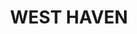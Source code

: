 ---
facts:
- West Haven is a suburb located in the Lake Macquarie City Council area of New South
  Wales, Australia.
- It is situated on the western shore of Lake Macquarie.
- The suburb is primarily residential with a mix of housing styles.
- West Haven is known for its waterfront location and recreational facilities.
- Fishing, boating, and water sports are popular activities in and around West Haven.
- The suburb is relatively close to other major centers in the Lake Macquarie region,
  including Toronto and Belmont.
- There are shops and services available near West Haven.
- Public transport options connect West Haven to surrounding areas.
- The suburb has a community feel.
- Properties in West Haven often offer views of the lake.
historical_events: []
lastmod: '2025-04-17T12:31:42+00:00'
latitude: -31.725436
layout: suburb
longitude: 152.747152
notable_people: []
postcode: '2443'
state: NSW
title: WEST HAVEN
tourist_locations:
- name: Lake Macquarie
- name: Dobell House
- name: Lake Macquarie City Art Gallery
- name: Warners Bay Foreshore
- name: Speers Point Park
url: /nsw/west-haven/
---